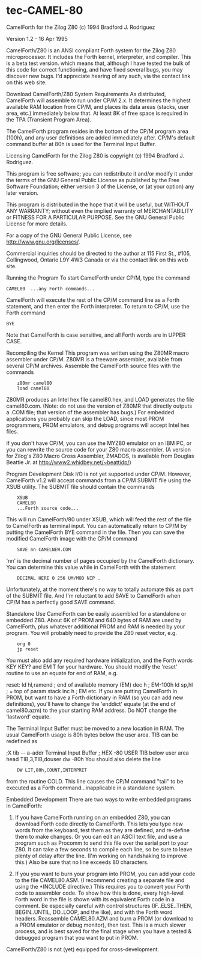 # tec-CAMEL-80
CamelForth for the Zilog Z80 (c) 1994 Bradford J. Rodriguez


Version 1.2 - 16 Apr 1995

CamelForth/Z80 is an ANSI compliant Forth system for the Zilog Z80 microprocessor. It includes the Forth kernel, interpreter, and compiler. This is a beta test version. which means that, although I have tested the bulk of this code for correct functioning, and have fixed several bugs, you may discover new bugs. I'd appreciate hearing of any such, via the contact link on this web site.

Download CamelForth/Z80
System Requirements
As distributed, CamelForth will assemble to run under CP/M 2.x. It determines the highest available RAM location from CP/M, and places its data areas (stacks, user area, etc.) immediately below that. At least 8K of free space is required in the TPA (Transient Program Area).

The CamelForth program resides in the bottom of the CP/M program area (100h), and any user definitions are added immediately after. CP/M's default command buffer at 80h is used for the Terminal Input Buffer.

Licensing
CamelForth for the Zilog Z80 is copyright (c) 1994 Bradford J. Rodriguez.

This program is free software; you can redistribute it and/or modify it under the terms of the GNU General Public License as published by the Free Software Foundation; either version 3 of the License, or (at your option) any later version.

This program is distributed in the hope that it will be useful, but WITHOUT ANY WARRANTY; without even the implied warranty of MERCHANTABILITY or FITNESS FOR A PARTICULAR PURPOSE. See the GNU General Public License for more details.

For a copy of the GNU General Public License, see http://www.gnu.org/licenses/.

Commercial inquiries should be directed to the author at 115 First St., #105, Collingwood, Ontario L9Y 4W3 Canada or via the contact link on this web site.

Running the Program
To start CamelForth under CP/M, type the command

    CAMEL80  ...any Forth commands...
CamelForth will execute the rest of the CP/M command line as a Forth statement, and then enter the Forth interpreter. To return to CP/M, use the Forth command

    BYE
Note that CamelForth is case sensitive, and all Forth words are in UPPER CASE.

Recompiling the Kernel
This program was written using the Z80MR macro assembler under CP/M. Z80MR is a freeware assembler, available from several CP/M archives. Assemble the CamelForth source files with the commands

        z80mr camel80
        load camel80
Z80MR produces an Intel hex file camel80.hex, and LOAD generates the file camel80.com. (Note: do not use the version of Z80MR that directly outputs a .COM file; that version of the assembler has bugs.) For embedded applications you probably can skip the LOAD, since most PROM programmers, PROM emulators, and debug programs will accept Intel hex files.

If you don't have CP/M, you can use the MYZ80 emulator on an IBM PC, or you can rewrite the source code for your Z80 macro assembler. (A version for Zilog's Z80 Macro Cross Assembler, ZMADOS, is available from Douglas Beattie Jr. at http://www2.whidbey.net/~beattidp/)

Program Development
Disk I/O is not yet supported under CP/M. However, CamelForth v1.2 will accept commands from a CP/M SUBMIT file using the XSUB utility. The SUBMIT file should contain the commands

        XSUB
        CAMEL80
        ...Forth source code...
This will run CamelForth/80 under XSUB, which will feed the rest of the file to CamelForth as terminal input. You can automatically return to CP/M by putting the CamelForth BYE command in the file. Then you can save the modified CamelForth image with the CP/M command

        SAVE nn CAMELNEW.COM
'nn' is the decimal number of pages occupied by the CamelForth dictionary. You can determine this value while in CamelForth with the statement

        DECIMAL HERE 0 256 UM/MOD NIP .
Unfortunately, at the moment there's no way to totally automate this as part of the SUBMIT file. And I'm reluctant to add SAVE to CamelForth when CP/M has a perfectly good SAVE command.

Standalone Use
CamelForth can be easily assembled for a standalone or embedded Z80. About 6K of PROM and 640 bytes of RAM are used by CamelForth, plus whatever additional PROM and RAM is needed by your program. You will probably need to provide the Z80 reset vector, e.g.

        org 0
        jp reset
You must also add any required hardware initialization, and the Forth words KEY KEY? and EMIT for your hardware. You should modify the 'reset' routine to use an equate for end of RAM, e.g.

reset:  ld hl,ramend  ; end of available memory (EM)
        dec h        ; EM-100h
        ld sp,hl     ;      = top of param stack
        inc h        ; EM
         etc.
If you are putting CamelForth in PROM, but want to have a Forth dictionary in RAM (so you can add new definitions), you'll have to change the 'enddict' equate (at the end of camel80.azm) to the your starting RAM address. Do NOT change the 'lastword' equate.

The Terminal Input Buffer must be moved to a new location in RAM. The usual CamelForth usage is 80h bytes below the user area. TIB can be redefined as

;X tib     -- a-addr     Terminal Input Buffer
;  HEX -80 USER TIB      below user area
    head TIB,3,TIB,douser
        dw -80h
You should also delete the line

        DW LIT,80h,COUNT,INTERPRET
from the routine COLD. This line causes the CP/M command "tail" to be executed as a Forth command...inapplicable in a standalone system.

Embedded Development
There are two ways to write embedded programs in CamelForth:

1. If you have CamelForth running on an embedded Z80, you can download Forth code directly to CamelForth. This lets you type new words from the keyboard, test them as they are defined, and re-define them to make changes. Or you can edit an ASCII text file, and use a program such as Procomm to send this file over the serial port to your Z80. It can take a few seconds to compile each line, so be sure to leave plenty of delay after the line. (I'm working on handshaking to improve this.) Also be sure that no line exceeds 80 characters.

2. If you you want to burn your program into PROM, you can add your code to the file CAMEL80.ASM. (I recommend creating a separate file and using the *INCLUDE directive.) This requires you to convert your Forth code to assembler code. To show how this is done, every high-level Forth word in the file is shown with its equivalent Forth code in a comment. Be especially careful with control structures (IF..ELSE..THEN, BEGIN..UNTIL, DO..LOOP, and the like), and with the Forth word headers. Reassemble CAMEL80.AZM and burn a PROM (or download to a PROM emulator or debug monitor), then test. This is a much slower process, and is best saved for the final stage when you have a tested & debugged program that you want to put in PROM.

CamelForth/Z80 is not (yet) equipped for cross-development.

